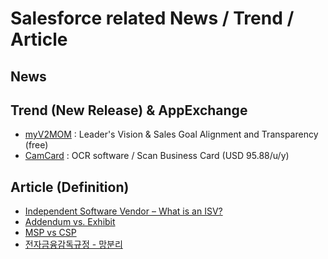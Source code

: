 # Salesforce related News / Trend / Article

## News  
  
   
   
  
## Trend (New Release) & AppExchange    
   
- [myV2MOM](https://appexchange.salesforce.com/appxListingDetail?listingId=a0N3A00000F7sbnUAB) : Leader's Vision & Sales Goal Alignment and Transparency (free)  
- [CamCard](https://appexchange.salesforce.com/appxListingDetail?listingId=a0N3000000B5ZL0EAN) : OCR software / Scan Business Card (USD 95.88/u/y)     
    

## Article (Definition)

- [Independent Software Vendor – What is an ISV?](https://www.10duke.com/resources/glossary/independent-software-vendor/)  
- [Addendum vs. Exhibit](https://www.upcounsel.com/addendum-vs-exhibit)  
- [MSP vs CSP](https://www.comworld.co.kr/news/articleView.html?idxno=49681)
- [전자금융감독규정 - 망분리](https://blog.pages.kr/2485)  

